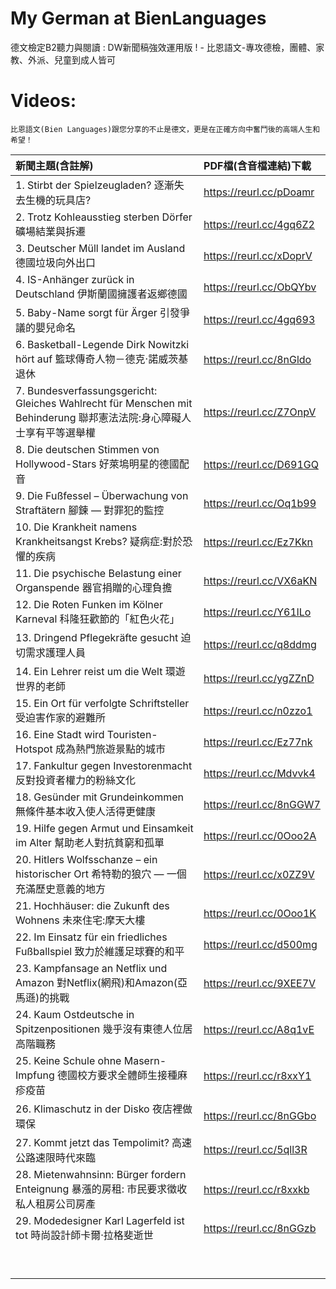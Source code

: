 # My German at BienLanguages
德文檢定B2聽力與閱讀 : DW新聞稿強效運用版 ! - 比恩語文-專攻德檢，團體、家教、外派、兒童到成人皆可

# Videos:
`比恩語文(Bien Languages)跟您分享的不止是德文，更是在正確方向中奮鬥後的高端人生和希望！`
  
| 新聞主題(含註解) | PDF檔(含音檔連結)下載 |
|:--------|:-------|
| 1. Stirbt der Spielzeugladen? 逐漸失去生機的玩具店? |  https://reurl.cc/pDoamr |
| 2. Trotz Kohleausstieg sterben Dörfer 礦場結業與拆遷 | https://reurl.cc/4gq6Z2 |
| 3. Deutscher Müll landet im Ausland 德國垃圾向外出口 | https://reurl.cc/xDoprV |
| 4. IS-Anhänger zurück in Deutschland 伊斯蘭國擁護者返鄉德國 | https://reurl.cc/ObQYbv |
| 5. Baby-Name sorgt für Ärger 引發爭議的嬰兒命名 | https://reurl.cc/4gq693 |
| 6. Basketball-Legende Dirk Nowitzki hört auf 籃球傳奇人物－德克‧諾威茨基退休 | https://reurl.cc/8nGldo |
| 7. Bundesverfassungsgericht: Gleiches Wahlrecht für Menschen mit Behinderung 聯邦憲法法院:身心障礙人士享有平等選舉權 | https://reurl.cc/Z7OnpV |
| 8. Die deutschen Stimmen von Hollywood-Stars 好萊塢明星的德國配音 | https://reurl.cc/D691GQ |
| 9. Die Fußfessel – Überwachung von Straftätern 腳鍊 — 對罪犯的監控 | https://reurl.cc/Oq1b99 |
| 10. Die Krankheit namens Krankheitsangst Krebs? 疑病症:對於恐懼的疾病 | https://reurl.cc/Ez7Kkn |
| 11. Die psychische Belastung einer Organspende 器官捐贈的心理負擔 | https://reurl.cc/VX6aKN |
| 12. Die Roten Funken im Kölner Karneval 科隆狂歡節的「紅色火花」 | https://reurl.cc/Y61lLo |
| 13. Dringend Pflegekräfte gesucht 迫切需求護理人員 | https://reurl.cc/q8ddmg |
| 14. Ein Lehrer reist um die Welt 環遊世界的老師 | https://reurl.cc/ygZZnD |
| 15. Ein Ort für verfolgte Schriftsteller 受迫害作家的避難所 | https://reurl.cc/n0zzo1 |
| 16. Eine Stadt wird Touristen-Hotspot 成為熱門旅遊景點的城市 | https://reurl.cc/Ez77nk |
| 17. Fankultur gegen Investorenmacht 反對投資者權力的粉絲文化 | https://reurl.cc/Mdvvk4 |
| 18. Gesünder mit Grundeinkommen 無條件基本收入使人活得更健康 | https://reurl.cc/8nGGW7 |
| 19. Hilfe gegen Armut und Einsamkeit im Alter 幫助老人對抗貧窮和孤單 | https://reurl.cc/0Ooo2A |
| 20. Hitlers Wolfsschanze – ein historischer Ort 希特勒的狼穴 — 一個充滿歷史意義的地方 | https://reurl.cc/x0ZZ9V |
| 21. Hochhäuser: die Zukunft des Wohnens 未來住宅:摩天大樓 | https://reurl.cc/0Ooo1K |
| 22. Im Einsatz für ein friedliches Fußballspiel 致力於維護足球賽的和平 | https://reurl.cc/d500mg |
| 23. Kampfansage an Netflix und Amazon 對Netflix(網飛)和Amazon(亞馬遜)的挑戰 | https://reurl.cc/9XEE7V |
| 24. Kaum Ostdeutsche in Spitzenpositionen 幾乎沒有東德人位居高階職務 | https://reurl.cc/A8q1vE |
| 25. Keine Schule ohne Masern-Impfung 德國校方要求全體師生接種麻疹疫苗 | https://reurl.cc/r8xxY1 |
| 26. Klimaschutz in der Disko 夜店裡做環保 | https://reurl.cc/8nGGbo |
| 27. Kommt jetzt das Tempolimit? 高速公路速限時代來臨 | https://reurl.cc/5qll3R |
| 28. Mietenwahnsinn: Bürger fordern Enteignung 暴漲的房租: 市民要求徵收私人租房公司房產 | https://reurl.cc/r8xxkb |
| 29. Modedesigner Karl Lagerfeld ist tot 時尚設計師卡爾·拉格斐逝世 | https://reurl.cc/8nGGzb |
|  |  |
|  |  |
|  |  |
|  |  |
|  |  |
|  |  |
|  |  |
|  |  |
|  |  |
